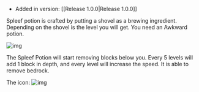 - Added in version: [[Release 1.0.0|Release 1.0.0]]

Spleef potion is crafted by putting a shovel as a brewing ingredient. Depending on the shovel is the level you will get. You need an Awkward potion.

![img](https://i.imgur.com/LqizuQS.png)

The Spleef Potion will start removing blocks below you. Every 5 levels will add 1 block in depth, and every level will increase the speed. It is able to remove bedrock.

The icon:
![img](https://i.imgur.com/bbIIOFK.png)

